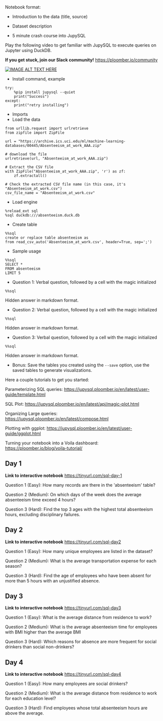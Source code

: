 Notebook format:

* Introduction to the data (title, source)
* Dataset description

* 5 minute crash course into JupySQL

Play the following video to get familiar with JupySQL to execute queries on Jupyter using DuckDB.

<b>If you get stuck, join our Slack community!</b> https://ploomber.io/community


[![IMAGE ALT TEXT HERE](https://img.youtube.com/vi/CsWEUYLaYU0/0.jpg)](https://www.youtube.com/watch?v=CsWEUYLaYU0)

* Install command, example



```
try:
    %pip install jupysql --quiet
    print("Success")
except:
    print("retry installing")
```

* Imports
* Load the data

```
from urllib.request import urlretrieve
from zipfile import ZipFile

url = "https://archive.ics.uci.edu/ml/machine-learning-databases/00445/Absenteeism_at_work_AAA.zip"

# download the file
urlretrieve(url, "Absenteeism_at_work_AAA.zip")

# Extract the CSV file
with ZipFile("Absenteeism_at_work_AAA.zip", 'r') as zf:
    zf.extractall()

# Check the extracted CSV file name (in this case, it's "Absenteeism_at_work.csv")
csv_file_name = "Absenteeism_at_work.csv"
```

* Load engine

```
%reload_ext sql
%sql duckdb:///absenteeism.duck.db
```

* Create table

```
%%sql
create or replace table absenteeism as
from read_csv_auto('Absenteeism_at_work.csv', header=True, sep=';')
```


* Sample usage

```
%%sql 
SELECT *
FROM absenteeism 
LIMIT 5
```

* Question 1: Verbal question, followed by a cell with the magic initialized

```
%%sql
```

Hidden answer in markdown format. 

* Question 2: Verbal question, followed by a cell with the magic initialized

```
%%sql
```

Hidden answer in markdown format. 

* Question 3: Verbal question, followed by a cell with the magic initialized

```
%%sql
```

Hidden answer in markdown format. 

* Bonus: Save the tables you created using the `--save` option, use the saved tables to generate visualizations.

Here a couple tutorials to get you started:

Parameterizing SQL queries: https://jupysql.ploomber.io/en/latest/user-guide/template.html

SQL Plot: https://jupysql.ploomber.io/en/latest/api/magic-plot.html

Organizing Large queries: https://jupysql.ploomber.io/en/latest/compose.html

Plotting with ggplot: https://jupysql.ploomber.io/en/latest/user-guide/ggplot.html

Turning your notebook into a Voila dashboard: https://ploomber.io/blog/voila-tutorial/

## Day 1

**Link to interactive notebook** https://tinyurl.com/sql-day-1

Question 1 (Easy):
How many records are there in the 'absenteeism' table? 


Question 2 (Medium):
On which days of the week does the average absenteeism time exceed 4 hours? 


Question 3 (Hard):
Find the top 3 ages with the highest total absenteeism hours, excluding disciplinary failures.

## Day 2

**Link to interactive notebook** https://tinyurl.com/sql-day2

Question 1 (Easy):
How many unique employees are listed in the dataset?

Question 2 (Medium):
What is the average transportation expense for each season?

Question 3 (Hard):
Find the age of employees who have been absent for more than 5 hours with an unjustified absence.

## Day 3

**Link to interactive notebook** https://tinyurl.com/sql-day3

Question 1 (Easy):
What is the average distance from residence to work? 

Question 2 (Medium):
What is the average absenteeism time for employees with BMI higher than the average BMI

Question 3 (Hard):
Which reasons for absence are more frequent for social drinkers than social non-drinkers?

## Day 4 

**Link to interactive notebook** https://tinyurl.com/sql-day4

Question 1 (Easy):
How many employees are social drinkers?

Question 2 (Medium):
What is the average distance from residence to work for each education level?

Question 3 (Hard):
Find employees whose total absenteeism hours are above the average. 